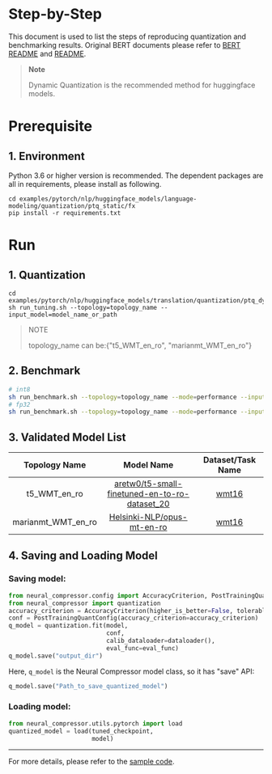 Step-by-Step
============

This document is used to list the steps of reproducing quantization and benchmarking results.
Original BERT documents please refer to [BERT README](../../../../common/README.md) and [README](../../../../common/examples/seq2seq/README.md).

> **Note**
>
> Dynamic Quantization is the recommended method for huggingface models. 

# Prerequisite
## 1. Environment
Python 3.6 or higher version is recommended.
The dependent packages are all in requirements, please install as following.
```shell
cd examples/pytorch/nlp/huggingface_models/language-modeling/quantization/ptq_static/fx
pip install -r requirements.txt
```

# Run
## 1. Quantization
```shell
cd examples/pytorch/nlp/huggingface_models/translation/quantization/ptq_dynamic/fx
sh run_tuning.sh --topology=topology_name --input_model=model_name_or_path
```
> NOTE
>
> topology_name can be:{"t5_WMT_en_ro", "marianmt_WMT_en_ro"}
## 2. Benchmark
```bash
# int8
sh run_benchmark.sh --topology=topology_name --mode=performance --input_model=model_name_or_path --config=saved_results --int8=true
# fp32
sh run_benchmark.sh --topology=topology_name --mode=performance --input_model=model_name_or_path
```
## 3. Validated Model List
<table>
<thead>
  <tr>
    <th>Topology Name</th>
    <th>Model Name</th>
    <th>Dataset/Task Name</th>
  </tr>
</thead>
<tbody align="center">
  <tr>
    <td>t5_WMT_en_ro</td>
    <td><a href="https://huggingface.co/aretw0/t5-small-finetuned-en-to-ro-dataset_20">aretw0/t5-small-finetuned-en-to-ro-dataset_20</a></td>
    <td><a href="https://huggingface.co/datasets/wmt16">wmt16</a></td>
  </tr>
  <tr>
    <td>marianmt_WMT_en_ro</td>
    <td><a href="https://huggingface.co/Helsinki-NLP/opus-mt-en-ro">Helsinki-NLP/opus-mt-en-ro</a></td>
    <td><a href="https://huggingface.co/datasets/wmt16">wmt16</a></td>
  </tr>
</tbody>
</table>

## 4. Saving and Loading Model
### Saving model:
```python
from neural_compressor.config import AccuracyCriterion, PostTrainingQuantConfig
from neural_compressor import quantization
accuracy_criterion = AccuracyCriterion(higher_is_better=False, tolerable_loss=0.5)
conf = PostTrainingQuantConfig(accuracy_criterion=accuracy_criterion)
q_model = quantization.fit(model,
                           conf,
                           calib_dataloader=dataloader(),
                           eval_func=eval_func)
q_model.save("output_dir")
```
Here, `q_model` is the Neural Compressor model class, so it has "save" API:

```python
q_model.save("Path_to_save_quantized_model")
```
### Loading model:
```python
from neural_compressor.utils.pytorch import load
quantized_model = load(tuned_checkpoint,
                       model)
```
--------
For more details, please refer to the [sample code](./run_translation.py).